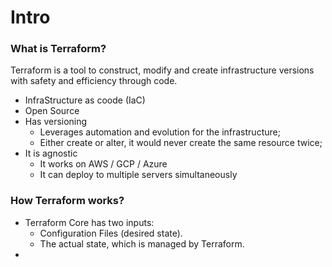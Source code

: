 # Intro
### What is Terraform?
Terraform is a tool to construct, modify and create infrastructure versions with safety and efficiency through code.
* InfraStructure as coode (IaC)
* Open Source
* Has versioning
	* Leverages automation and evolution for the infrastructure;
	* Either create or alter, it would never create the same resource twice;
* It is agnostic
	* It works on AWS / GCP / Azure
	* It can deploy to multiple servers simultaneously

### How Terraform works?
* Terraform Core has two inputs:
	* Configuration Files (desired state).
	* The actual state, which is managed by Terraform.
* 

<!--stackedit_data:
eyJoaXN0b3J5IjpbLTE5NjQxMTk0MzQsLTE4NzUxODgzMzddfQ
==
-->